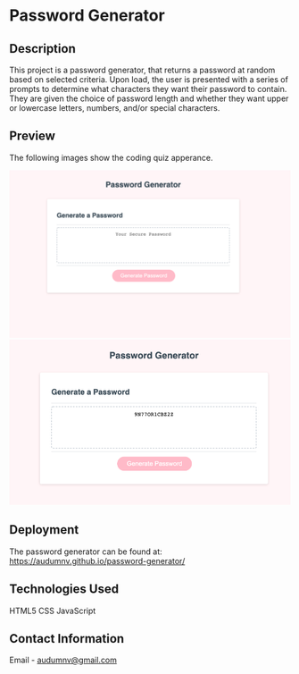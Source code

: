 # Password Generator

## Description

This project is a password generator, that returns a password at random based on selected criteria. Upon load, the user is presented with a series of prompts to determine what characters they want their password to contain. They are given the choice of password length and whether they want upper or lowercase letters, numbers, and/or special characters.

## Preview

The following images show the coding quiz apperance.

![Main Screen of Password Generator](img/psghome.png)
![Example of generated password](img/psgenerator.png)

## Deployment

The password generator can be found at:
https://audumnv.github.io/password-generator/

## Technologies Used

HTML5
CSS
JavaScript

## Contact Information

Email - audumnv@gmail.com
